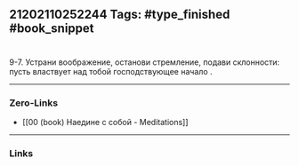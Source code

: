 21202110252244
Tags: #type_finished #book_snippet 
---
# 

 9-7. Устрани воображение, останови стремление, подави склонности: пусть властвует над тобой господствующее начало  .

---
### Zero-Links
 - [[00 (book) Наедине с собой - Meditations]]
---
### Links

